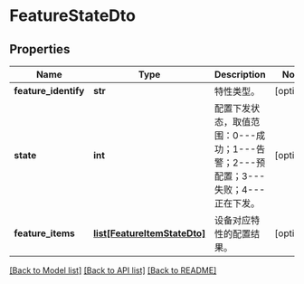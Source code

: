# FeatureStateDto

## Properties
Name | Type | Description | Notes
------------ | ------------- | ------------- | -------------
**feature_identify** | **str** | 特性类型。 | [optional] 
**state** | **int** | 配置下发状态，取值范围：0---成功；1---告警；2---预配置；3---失败；4---正在下发。 | [optional] 
**feature_items** | [**list[FeatureItemStateDto]**](FeatureItemStateDto.md) | 设备对应特性的配置结果。 | [optional] 

[[Back to Model list]](../README.md#documentation-for-models) [[Back to API list]](../README.md#documentation-for-api-endpoints) [[Back to README]](../README.md)


